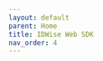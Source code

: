 ```yaml
---
layout: default
parent: Home
title: IDWise Web SDK 
nav_order: 4
---
```

<script>
window.location.href = "https://github.com/idwise/idwise-web-sdk"
</script>

